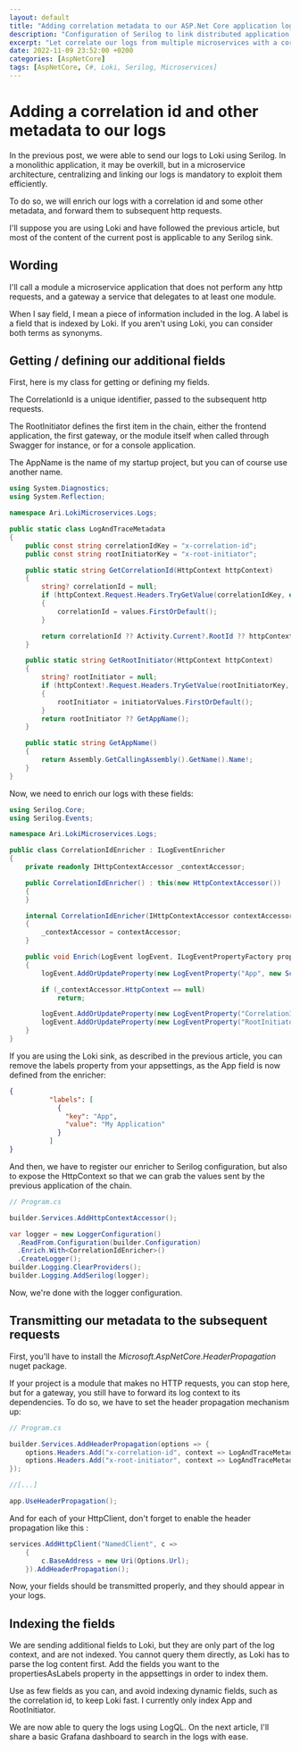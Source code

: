 ```yaml
---
layout: default
title: "Adding correlation metadata to our ASP.Net Core application logs"
description: "Configuration of Serilog to link distributed application logs in a microservice architecture"
excerpt: "Let correlate our logs from multiple microservices with a correlation id with Serilog (and optionally Loki)"
date: 2022-11-09 23:52:00 +0200
categories: [AspNetCore]
tags: [AspNetCore, C#, Loki, Serilog, Microservices]
---
```


# Adding a correlation id and other metadata to our logs 

In the previous post, we were able to send our logs to Loki using Serilog. In a monolithic application, it may be overkill,
but in a microservice architecture, centralizing and linking our logs is mandatory to exploit them efficiently.

To do so, we will enrich our logs with a correlation id and some other metadata, and forward them to subsequent http requests.

I'll suppose you are using Loki and have followed the previous article, but most of the content of the current post is 
applicable to any Serilog sink.

## Wording

I'll call a module a microservice application that does not perform any http requests, and a gateway a service that 
delegates to at least one module.

When I say field, I mean a piece of information included in the log. A label is a field that is indexed by Loki. 
If you aren't using Loki, you can consider both terms as synonyms.  

## Getting / defining our additional fields

First, here is my class for getting or defining my fields. 

The CorrelationId is a unique identifier, passed to the subsequent http requests.

The RootInitiator defines the first item in the chain, either the frontend application, the first gateway, or the module 
itself when called through Swagger for instance, or for a console application.

The AppName is the name of my startup project, but you can of course use another name.

```cs
using System.Diagnostics;
using System.Reflection;

namespace Ari.LokiMicroservices.Logs;

public static class LogAndTraceMetadata
{
    public const string correlationIdKey = "x-correlation-id";
    public const string rootInitiatorKey = "x-root-initiator";

    public static string GetCorrelationId(HttpContext httpContext)
    {
        string? correlationId = null;
        if (httpContext.Request.Headers.TryGetValue(correlationIdKey, out var values))
        {
            correlationId = values.FirstOrDefault();
        }

        return correlationId ?? Activity.Current?.RootId ?? httpContext.TraceIdentifier;
    }

    public static string GetRootInitiator(HttpContext httpContext)
    {
        string? rootInitiator = null;
        if (httpContext!.Request.Headers.TryGetValue(rootInitiatorKey, out var initiatorValues))
        {
            rootInitiator = initiatorValues.FirstOrDefault();
        }
        return rootInitiator ?? GetAppName();
    }

    public static string GetAppName()
    {
        return Assembly.GetCallingAssembly().GetName().Name!;
    }
}
```

Now, we need to enrich our logs with these fields:

```cs
using Serilog.Core;
using Serilog.Events;

namespace Ari.LokiMicroservices.Logs;

public class CorrelationIdEnricher : ILogEventEnricher
{
    private readonly IHttpContextAccessor _contextAccessor;

    public CorrelationIdEnricher() : this(new HttpContextAccessor())
    {
    }

    internal CorrelationIdEnricher(IHttpContextAccessor contextAccessor)
    {
        _contextAccessor = contextAccessor;
    }

    public void Enrich(LogEvent logEvent, ILogEventPropertyFactory propertyFactory)
    {
        logEvent.AddOrUpdateProperty(new LogEventProperty("App", new ScalarValue(LogAndTraceMetadata.GetAppName())));

        if (_contextAccessor.HttpContext == null)
            return;

        logEvent.AddOrUpdateProperty(new LogEventProperty("CorrelationId", new ScalarValue(LogAndTraceMetadata.GetCorrelationId(_contextAccessor.HttpContext!))));
        logEvent.AddOrUpdateProperty(new LogEventProperty("RootInitiator", new ScalarValue(LogAndTraceMetadata.GetRootInitiator(_contextAccessor.HttpContext!))));
    }
}
```

If you are using the Loki sink, as described in the previous article, you can remove the labels property from your 
appsettings, as the App field is now defined from the enricher:

```json
{
          "labels": [
            {
              "key": "App",
              "value": "My Application"
            }
          ]
}
```

And then, we have to register our enricher to Serilog configuration, but also to expose the HttpContext so that we can
grab the values sent by the previous application of the chain.

```cs
// Program.cs

builder.Services.AddHttpContextAccessor();

var logger = new LoggerConfiguration()
  .ReadFrom.Configuration(builder.Configuration)
  .Enrich.With<CorrelationIdEnricher>()
  .CreateLogger();
builder.Logging.ClearProviders();
builder.Logging.AddSerilog(logger);
```

Now, we're done with the logger configuration. 

## Transmitting our metadata to the subsequent requests

First, you'll have to install the *Microsoft.AspNetCore.HeaderPropagation* nuget package.

If your project is a module that makes no HTTP requests, you can stop here, but for a gateway, you still have to forward
its log context to its dependencies. To do so, we have to set the header propagation mechanism up:

```cs
// Program.cs

builder.Services.AddHeaderPropagation(options => {
    options.Headers.Add("x-correlation-id", context => LogAndTraceMetadata.GetCorrelationId(context.HttpContext));
    options.Headers.Add("x-root-initiator", context => LogAndTraceMetadata.GetRootInitiator(context.HttpContext));
});

//[...]

app.UseHeaderPropagation();
```

And for each of your HttpClient, don't forget to enable the header propagation like this :

```cs
services.AddHttpClient("NamedClient", c =>
    {
        c.BaseAddress = new Uri(Options.Url);
    }).AddHeaderPropagation();
```

Now, your fields should be transmitted properly, and they should appear in your logs.

## Indexing the fields

We are sending additional fields to Loki, but they are only part of the log context, and are not indexed. 
You cannot query them directly, as Loki has to parse the log content first. Add the fields you want to the propertiesAsLabels 
property in the appsettings in order to index them. 

Use as few fields as you can, and avoid indexing dynamic fields, such as the correlation id, to keep Loki fast. 
I currently only index App and RootInitiator.

We are now able to query the logs using LogQL. On the next article, I'll share a basic Grafana dashboard to search in the
logs with ease.